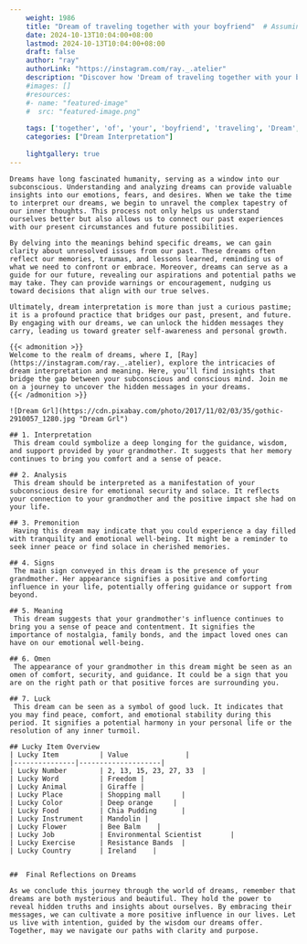 ```yaml
---
    weight: 1986
    title: "Dream of traveling together with your boyfriend"  # Assuming 'title' column exists
    date: 2024-10-13T10:04:00+08:00
    lastmod: 2024-10-13T10:04:00+08:00
    draft: false
    author: "ray"
    authorLink: "https://instagram.com/ray._.atelier"
    description: "Discover how 'Dream of traveling together with your boyfriend' can interpret your future and uncover its significant meanings in your life."
    #images: []
    #resources:
    #- name: "featured-image"
    #  src: "featured-image.png"
    
    tags: ['together', 'of', 'your', 'boyfriend', 'traveling', 'Dream', 'with']
    categories: ["Dream Interpretation"]
    
    lightgallery: true
---
```

    
    Dreams have long fascinated humanity, serving as a window into our subconscious. Understanding and analyzing dreams can provide valuable insights into our emotions, fears, and desires. When we take the time to interpret our dreams, we begin to unravel the complex tapestry of our inner thoughts. This process not only helps us understand ourselves better but also allows us to connect our past experiences with our present circumstances and future possibilities.
    
    By delving into the meanings behind specific dreams, we can gain clarity about unresolved issues from our past. These dreams often reflect our memories, traumas, and lessons learned, reminding us of what we need to confront or embrace. Moreover, dreams can serve as a guide for our future, revealing our aspirations and potential paths we may take. They can provide warnings or encouragement, nudging us toward decisions that align with our true selves.
    
    Ultimately, dream interpretation is more than just a curious pastime; it is a profound practice that bridges our past, present, and future. By engaging with our dreams, we can unlock the hidden messages they carry, leading us toward greater self-awareness and personal growth.
    
    {{< admonition >}}
    Welcome to the realm of dreams, where I, [Ray](https://instagram.com/ray._.atelier), explore the intricacies of dream interpretation and meaning. Here, you’ll find insights that bridge the gap between your subconscious and conscious mind. Join me on a journey to uncover the hidden messages in your dreams.
    {{< /admonition >}}
    
    ![Dream Grl](https://cdn.pixabay.com/photo/2017/11/02/03/35/gothic-2910057_1280.jpg "Dream Grl")
    
    ## 1. Interpretation
     This dream could symbolize a deep longing for the guidance, wisdom, and support provided by your grandmother. It suggests that her memory continues to bring you comfort and a sense of peace.
    
    ## 2. Analysis
     This dream should be interpreted as a manifestation of your subconscious desire for emotional security and solace. It reflects your connection to your grandmother and the positive impact she had on your life.
    
    ## 3. Premonition
     Having this dream may indicate that you could experience a day filled with tranquility and emotional well-being. It might be a reminder to seek inner peace or find solace in cherished memories.
    
    ## 4. Signs
     The main sign conveyed in this dream is the presence of your grandmother. Her appearance signifies a positive and comforting influence in your life, potentially offering guidance or support from beyond.
    
    ## 5. Meaning
     This dream suggests that your grandmother's influence continues to bring you a sense of peace and contentment. It signifies the importance of nostalgia, family bonds, and the impact loved ones can have on our emotional well-being.
    
    ## 6. Omen
     The appearance of your grandmother in this dream might be seen as an omen of comfort, security, and guidance. It could be a sign that you are on the right path or that positive forces are surrounding you.
    
    ## 7. Luck
     This dream can be seen as a symbol of good luck. It indicates that you may find peace, comfort, and emotional stability during this period. It signifies a potential harmony in your personal life or the resolution of any inner turmoil.
    
    ## Lucky Item Overview
    | Lucky Item          | Value              |
    |---------------|--------------------|
    | Lucky Number        | 2, 13, 15, 23, 27, 33  |
    | Lucky Word          | Freedom |
    | Lucky Animal        | Giraffe |
    | Lucky Place         | Shopping mall     |
    | Lucky Color         | Deep orange     |
    | Lucky Food          | Chia Pudding      |
    | Lucky Instrument    | Mandolin |
    | Lucky Flower        | Bee Balm    |
    | Lucky Job           | Environmental Scientist       |
    | Lucky Exercise      | Resistance Bands  |
    | Lucky Country       | Ireland    |
    
    
    ##  Final Reflections on Dreams
    
    As we conclude this journey through the world of dreams, remember that dreams are both mysterious and beautiful. They hold the power to reveal hidden truths and insights about ourselves. By embracing their messages, we can cultivate a more positive influence in our lives. Let us live with intention, guided by the wisdom our dreams offer. Together, may we navigate our paths with clarity and purpose.
    